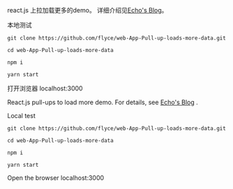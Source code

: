 react.js 上拉加载更多的demo。
详细介绍见[Echo's Blog](http://www.flyce.cn/index.php/archives/Pull-up_loads_more.html)。

本地测试

```
git clone https://github.com/flyce/web-App-Pull-up-loads-more-data.git

cd web-App-Pull-up-loads-more-data

npm i

yarn start
```

打开浏览器
localhost:3000

React.js pull-ups to load more demo.
For details, see [Echo's Blog](http://www.flyce.cn/index.php/archives/Pull-up_loads_more.html) .

Local test

```
git clone https://github.com/flyce/web-App-Pull-up-loads-more-data.git

cd web-App-Pull-up-loads-more-data

npm i

yarn start
```

Open the browser
localhost:3000
